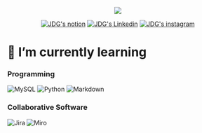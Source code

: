 <!-- 배너 -->
<p align="center">
<img src="https://capsule-render.vercel.app/api?type=waving&color=auto&width=1920&height=200&section=header&text=Welcome%20to%20WASSUP%202nd%20generation%20JDG's%20Github!&fontSize=30" />
</p>

<!-- 자기소개 링크 -->

<p align="center">
  	<a href="https://www.notion.so/oreumi/65047a8572994aa8b51eb0f7b6076ed8?pvs=4" target='_blank'><img src="https://img.shields.io/badge/JDG's Notion-%23000000.svg?style=for-the-badge&logo=notion&logoColor=white" alt="JDG's notion"></a>
   <a href="https://www.linkedin.com/in/donggil-jang-b605971b8/" target='_blank'><img src="https://img.shields.io/badge/JDG's Linkedin-%230A0FFF.svg?style=for-the-badge&logo=linkedin&logoColor=white" alt="JDG's Linkedin"></a>
     <a href="https://www.instagram.com/jdg_denma/" target='_blank'><img src="https://img.shields.io/badge/JDG's instagram-983882.svg?style=for-the-badge&logo=instagram&logoColor=white" alt="JDG's instagram"></a>
</p>


<!-- 교육과정 -->
# 🌱 I’m currently learning
  ###   Programming
![MySQL](https://img.shields.io/badge/mysql-%2300f.svg?style=for-the-badge&logo=mysql&logoColor=white)
![Python](https://img.shields.io/badge/python-3670A0?style=for-the-badge&logo=python&logoColor=ffdd54)
![Markdown](https://img.shields.io/badge/markdown-%23000000.svg?style=for-the-badge&logo=markdown&logoColor=white)

  ###   Collaborative Software
![Jira](https://img.shields.io/badge/jira-%230A0FFF.svg?style=for-the-badge&logo=jira&logoColor=white)
![Miro](https://img.shields.io/badge/MIRO-FFBB00?style=for-the-badge&logo=MIRO&logoColor=black)





<!--

**potter103027/potter103027** is a ✨ _special_ ✨ repository because its `README.md` (this file) appears on your GitHub profile.

Here are some ideas to get you started:

- 🔭 I’m currently working on ...
- 🌱 I’m currently learning ...
- 👯 I’m looking to collaborate on ...
- 🤔 I’m looking for help with ...
- 💬 Ask me about ...
- 📫 How to reach me: ...
- 😄 Pronouns: ...
- ⚡ Fun fact: ...
-->
